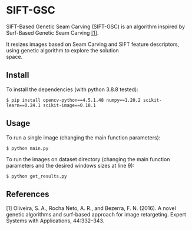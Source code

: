 # SIFT-GSC
SIFT-Based Genetic Seam Carving (SIFT-GSC) is an algorithm inspired by Surf-Based Genetic Seam Carving [[1]](#1).

It resizes images based on Seam Carving and SIFT feature descriptors, using genetic algorithm to explore the solution  
space.

## Install
To install the dependencies (with python 3.8.8 tested):
```
$ pip install opencv-python==4.5.1.48 numpy==1.20.2 scikit-learn==0.24.1 scikit-image==0.18.1
```

## Usage
To run a single image (changing the main function parameters):
```
$ python main.py
```

To run the images on dataset directory (changing the main function parameters and the desired windows sizes at line 9):
```
$ python get_results.py
```

## References
<a id="1">[1]</a>
Oliveira, S. A., Rocha Neto, A. R., and Bezerra, F. N. (2016).
A novel genetic  algorithms and surf-based approach for image retargeting.
Expert Systems  with Applications, 44:332–343.
